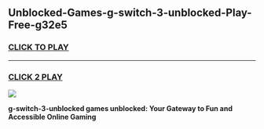 
## Unblocked-Games-g-switch-3-unblocked-Play-Free-g32e5
<h3>
<a href="https://premium76.site?title=g-switch-3-unblocked&ref=17A">CLICK TO PLAY</a></h3>
<hr>

<h3>
<a href="https://premium76.site?title=g-switch-3-unblocked&ref=17A">CLICK 2 PLAY</a>
  
</h3>

<a href="https://premium76.site?title=g-switch-3-unblocked&ref=17A"><img src="https://clearcache.store/games.png"></a>


**g-switch-3-unblocked games unblocked: Your Gateway to Fun and Accessible Online Gaming**
